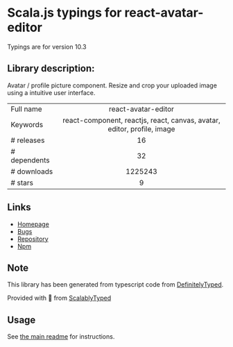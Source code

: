 
# Scala.js typings for react-avatar-editor

Typings are for version 10.3

## Library description:
Avatar / profile picture component. Resize and crop your uploaded image using a intuitive user interface.

|                    |                 |
| ------------------ | :-------------: |
| Full name          | react-avatar-editor |
| Keywords           | react-component, reactjs, react, canvas, avatar, editor, profile, image |
| # releases         | 16 |
| # dependents       | 32 |
| # downloads        | 1225243 |
| # stars            | 9 |

## Links
- [Homepage](https://github.com/mosch/react-avatar-editor#readme)
- [Bugs](https://github.com/mosch/react-avatar-editor/issues)
- [Repository](https://github.com/mosch/react-avatar-editor)
- [Npm](https://www.npmjs.com/package/react-avatar-editor)
    


## Note
This library has been generated from typescript code from [DefinitelyTyped](https://definitelytyped.org).

Provided with :purple_heart: from [ScalablyTyped](https://github.com/oyvindberg/ScalablyTyped)

## Usage
See [the main readme](../../readme.md) for instructions.


